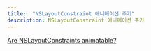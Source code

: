 ```yaml
---
title:  "NSLayoutConstraint 애니메이션 주기"
description: NSLayoutConstraint 애니메이션 주기
---
```




[Are NSLayoutConstraints animatable?]




[Are NSLayoutConstraints animatable?]: http://stackoverflow.com/questions/12926566/are-nslayoutconstraints-animatable
